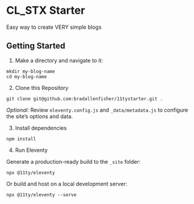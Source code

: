 # CL_STX Starter
Easy way to create VERY simple blogs

## Getting Started

1. Make a directory and navigate to it:

```
mkdir my-blog-name
cd my-blog-name
```

2. Clone this Repository

```
git clone git@github.com:bradallenfisher/11tystarter.git .
```

_Optional:_ Review `eleventy.config.js` and `_data/metadata.js` to configure the site’s options and data.

3. Install dependencies

```
npm install
```

4. Run Eleventy

Generate a production-ready build to the `_site` folder:

```
npx @11ty/eleventy
```

Or build and host on a local development server:

```
npx @11ty/eleventy --serve
```

